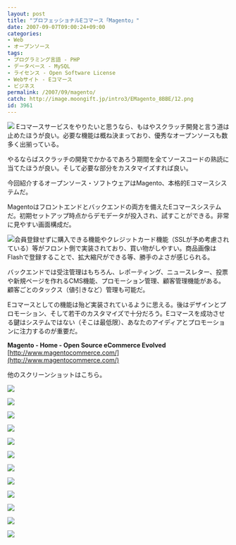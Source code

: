```yaml
---
layout: post
title: "プロフェッショナルEコマース「Magento」"
date: 2007-09-07T09:00:24+09:00
categories:
- Web
- オープンソース
tags: 
- プログラミング言語 - PHP
- データベース - MySQL
- ライセンス - Open Software License
- Webサイト - Eコマース
- ビジネス
permalink: /2007/09/magento/
catch: http://image.moongift.jp/intro3/EMagento_8BBE/12.png
id: 3961
---
```

[![](http://image.moongift.jp/intro3/EMagento_8BBE/11_thumb.png)](http://image.moongift.jp/intro3/EMagento_8BBE/112.png) Eコマースサービスをやりたいと思うなら、もはやスクラッチ開発と言う道は止めたほうが良い。必要な機能は概ね決まっており、優秀なオープンソースも数多く出揃っている。   
  
やるならばスクラッチの開発でかかるであろう期間を全てソースコードの熟読に当てたほうが良い。そして必要な部分をカスタマイズすれば良い。   
  
今回紹介するオープンソース・ソフトウェアはMagento、本格的Eコマースシステムだ。   
  
<!--more-->  
  
Magentoはフロントエンドとバックエンドの両方を備えたEコマースシステムだ。初期セットアップ時点からデモデータが投入され、試すことができる。非常に見やすい画面構成だ。   
  
[![](http://image.moongift.jp/intro3/EMagento_8BBE/7_thumb.png)](http://image.moongift.jp/intro3/EMagento_8BBE/72.png)会員登録せずに購入できる機能やクレジットカード機能（SSLが予め考慮されている）等がフロント側で実装されており、買い物がしやすい。商品画像はFlashで登録することで、拡大縮尺ができる等、勝手のよさが感じられる。   
  
バックエンドでは受注管理はもちろん、レポーティング、ニュースレター、投票や新規ページを作れるCMS機能、プロモーション管理、顧客管理機能がある。顧客ごとのタックス（値引きなど）管理も可能だ。   
  
Eコマースとしての機能は殆ど実装されているように思える。後はデザインとプロモーション、そして若干のカスタマイズで十分だろう。Eコマースを成功させる鍵はシステムではない（そこは最低限）、あなたのアイディアとプロモーションに注力するのが重要だ。   
  
**Magento - Home - Open Source eCommerce Evolved**  
[http://www.magentocommerce.com/](http://www.magentocommerce.com/)  
  
他のスクリーンショットはこちら。   
  
[![](http://image.moongift.jp/intro3/EMagento_8BBE/17.png)](http://image.moongift.jp/intro3/EMagento_8BBE/171.png)  
  
[![](http://image.moongift.jp/intro3/EMagento_8BBE/16.png)](http://image.moongift.jp/intro3/EMagento_8BBE/161.png)  
  
[![](http://image.moongift.jp/intro3/EMagento_8BBE/15.png)](http://image.moongift.jp/intro3/EMagento_8BBE/151.png)  
  
[![](http://image.moongift.jp/intro3/EMagento_8BBE/14.png)](http://image.moongift.jp/intro3/EMagento_8BBE/141.png)  
  
[![](http://image.moongift.jp/intro3/EMagento_8BBE/13.png)](http://image.moongift.jp/intro3/EMagento_8BBE/131.png)  
  
[![](http://image.moongift.jp/intro3/EMagento_8BBE/12.png)](http://image.moongift.jp/intro3/EMagento_8BBE/121.png)  
  
[![](http://image.moongift.jp/intro3/EMagento_8BBE/10.png)](http://image.moongift.jp/intro3/EMagento_8BBE/101.png)  
  
[![](http://image.moongift.jp/intro3/EMagento_8BBE/9.png)](http://image.moongift.jp/intro3/EMagento_8BBE/91.png)  
  
[![](http://image.moongift.jp/intro3/EMagento_8BBE/8.png)](http://image.moongift.jp/intro3/EMagento_8BBE/81.png)  
  
[![](http://image.moongift.jp/intro3/EMagento_8BBE/6.png)](http://image.moongift.jp/intro3/EMagento_8BBE/61.png)  
  
[![](http://image.moongift.jp/intro3/EMagento_8BBE/5.png)](http://image.moongift.jp/intro3/EMagento_8BBE/51.png)  
  
[![](http://image.moongift.jp/intro3/EMagento_8BBE/4.png)](http://image.moongift.jp/intro3/EMagento_8BBE/41.png)
